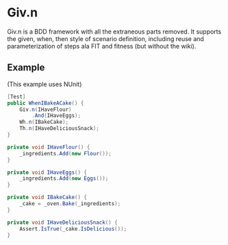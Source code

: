 Giv.n
=====

Giv.n is a BDD framework with all the extraneous parts removed. It supports the given, when, then style of scenario definition, including reuse and parameterization of steps ala FIT and fitness (but without the wiki).

Example
-------

(This example uses NUnit)

```c#
[Test]
public WhenIBakeACake() {
    Giv.n(IHaveFlour)
        .And(IHaveEggs);
    Wh.n(IBakeCake);
    Th.n(IHaveDeliciousSnack);
}

private void IHaveFlour() {
    _ingredients.Add(new Flour());
}

private void IHaveEggs() {
    _ingredients.Add(new Eggs());
}

private void IBakeCake() {
    _cake = _oven.Bake(_ingredients);
}

private void IHaveDeliciousSnack() {
    Assert.IsTrue(_cake.IsDelicious());
}
```